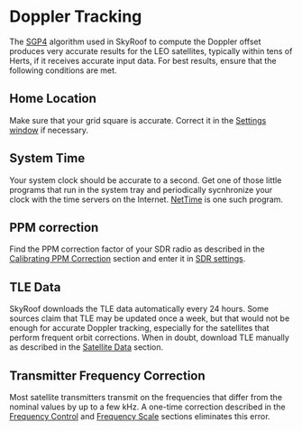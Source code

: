 # Doppler Tracking

The [SGP4](https://celestrak.org/publications/AIAA/2006-6753/)
algorithm used in SkyRoof to compute the Doppler offset produces very accurate results for the LEO
satellites, typically within tens of Herts, if it receives accurate input data. For best results, ensure
that the following conditions are met.

## Home Location

Make sure that your grid square is accurate. Correct it in the
[Settings window](settings_window.md) if necessary.

## System Time

Your system clock should be accurate to a second. Get one of those little programs that run in the
system tray and periodically sycnhronize your clock with the time servers on the Internet.
[NetTime](https://www.timesynctool.com/) is one such program.

## PPM correction

Find the PPM correction factor of your SDR radio as described in the
[Calibrating PPM Correction](calibrating_ppm_correction.md) section and enter it in
[SDR settings](setting_up_sdr.md).

## TLE Data

SkyRoof downloads the TLE data automatically every 24 hours. Some sources claim that TLE may be updated
once a week, but that would not be enough for accurate Doppler tracking, especially for the satellites
that perform frequent orbit corrections. When in doubt, download TLE manually as described in the
[Satellite Data](satellite_data.md) section. 

## Transmitter Frequency Correction

Most satellite transmitters transmit on the frequencies that differ from the nominal values by up to
a few kHz. A one-time correction described in the
[Frequency Control](frequency_control.md) and [Frequency Scale](frequency_scale.md) sections eliminates
this error.

